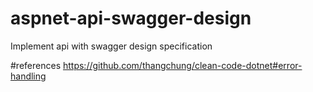 # aspnet-api-swagger-design
Implement api with swagger design specification

#references
https://github.com/thangchung/clean-code-dotnet#error-handling

